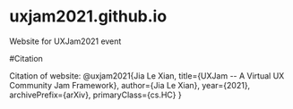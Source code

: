 # uxjam2021.github.io
Website for UXJam2021 event

#Citation

Citation of website: @uxjam2021{Jia Le Xian, title={UXJam -- A Virtual UX Community Jam Framework}, author={Jia Le Xian}, year={2021}, archivePrefix={arXiv}, primaryClass={cs.HC} }

